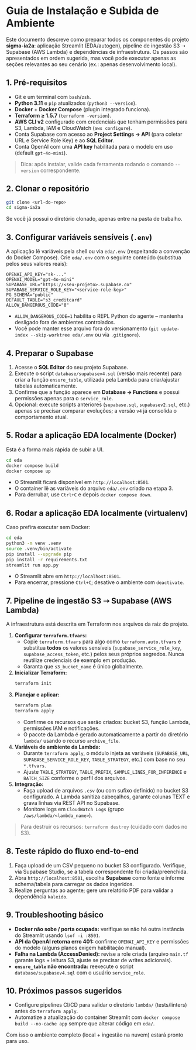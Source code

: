 # Guia de Instalação e Subida de Ambiente

Este documento descreve como preparar todos os componentes do projeto **sigma-ia2a**: aplicação Streamlit (EDA/autogen), pipeline de ingestão S3 ➝ Supabase (AWS Lambda) e dependências de infraestrutura. Os passos são apresentados em ordem sugerida, mas você pode executar apenas as seções relevantes ao seu cenário (ex.: apenas desenvolvimento local).

## 1. Pré-requisitos
- Git e um terminal com `bash`/`zsh`.
- **Python 3.11** e `pip` atualizados (`python3 --version`).
- **Docker** + **Docker Compose** (plugin integrado funciona).
- **Terraform ≥ 1.5.7** (`terraform -version`).
- **AWS CLI v2** configurado com credenciais que tenham permissões para S3, Lambda, IAM e CloudWatch (`aws configure`).
- Conta Supabase com acesso ao **Project Settings → API** (para coletar URL e Service Role Key) e ao **SQL Editor**.
- Conta OpenAI com uma **API key** habilitada para o modelo em uso (default `gpt-4o-mini`).

> Dica: após instalar, valide cada ferramenta rodando o comando `--version` correspondente.

## 2. Clonar o repositório
```bash
git clone <url-do-repo>
cd sigma-ia2a
```
Se você já possui o diretório clonado, apenas entre na pasta de trabalho.

## 3. Configurar variáveis sensíveis (`.env`)
A aplicação lê variáveis pela shell ou via `eda/.env` (respeitando a convenção do Docker Compose). Crie `eda/.env` com o seguinte conteúdo (substitua pelos seus valores reais):
```env
OPENAI_API_KEY="sk-..."
OPENAI_MODEL="gpt-4o-mini"
SUPABASE_URL="https://<seu-projeto>.supabase.co"
SUPABASE_SERVICE_ROLE_KEY="<service-role-key>"
PG_SCHEMA="public"
DEFAULT_TABLE="s3_creditcard"
ALLOW_DANGEROUS_CODE="0"
```
- `ALLOW_DANGEROUS_CODE=1` habilita o REPL Python do agente – mantenha desligado fora de ambientes controlados.
- Você pode manter esse arquivo fora do versionamento (`git update-index --skip-worktree eda/.env` ou via `.gitignore`).

## 4. Preparar o Supabase
1. Acesse o **SQL Editor** do seu projeto Supabase.
2. Execute o script `database/supabasev4.sql` (versão mais recente) para criar a função `ensure_table`, utilizada pela Lambda para criar/ajustar tabelas automaticamente.
3. Confirme que a função aparece em **Database → Functions** e possui permissões apenas para o `service_role`.
4. Opcional: execute scripts anteriores (`supabase.sql`, `supabasev2.sql`, etc.) apenas se precisar comparar evoluções; a versão `v4` já consolida o comportamento atual.

## 5. Rodar a aplicação EDA localmente (Docker)
Esta é a forma mais rápida de subir a UI.
```bash
cd eda
docker compose build
docker compose up
```
- O Streamlit ficará disponível em `http://localhost:8501`.
- O container lê as variáveis do arquivo `eda/.env` criado na etapa 3.
- Para derrubar, use `Ctrl+C` e depois `docker compose down`.

## 6. Rodar a aplicação EDA localmente (virtualenv)
Caso prefira executar sem Docker:
```bash
cd eda
python3 -m venv .venv
source .venv/bin/activate
pip install --upgrade pip
pip install -r requirements.txt
streamlit run app.py
```
- O Streamlit abre em `http://localhost:8501`.
- Para encerrar, pressione `Ctrl+C`; desative o ambiente com `deactivate`.

## 7. Pipeline de ingestão S3 ➝ Supabase (AWS Lambda)
A infraestrutura está descrita em Terraform nos arquivos da raiz do projeto.

1. **Configurar `terraform.tfvars`:**
   - Copie `terraform.tfvars` para algo como `terraform.auto.tfvars` e substitua **todos** os valores sensíveis (`supabase_service_role_key`, `supabase_access_token`, etc.) pelos seus próprios segredos. Nunca reutilize credenciais de exemplo em produção.
   - Garanta que `s3_bucket_name` é único globalmente.
2. **Inicializar Terraform:**
   ```bash
   terraform init
   ```
3. **Planejar e aplicar:**
   ```bash
   terraform plan
   terraform apply
   ```
   - Confirme os recursos que serão criados: bucket S3, função Lambda, permissões IAM e notificações.
   - O pacote da Lambda é gerado automaticamente a partir do diretório `lambda/` usando o recurso `archive_file`.
4. **Variáveis de ambiente da Lambda:**
   - Durante `terraform apply`, o módulo injeta as variáveis (`SUPABASE_URL`, `SUPABASE_SERVICE_ROLE_KEY`, `TABLE_STRATEGY`, etc.) com base no seu `*.tfvars`.
   - Ajuste `TABLE_STRATEGY`, `TABLE_PREFIX`, `SAMPLE_LINES_FOR_INFERENCE` e `BATCH_SIZE` conforme o perfil dos arquivos.
5. **Integração:**
   - Faça upload de arquivos `.csv` (ou com sufixo definido) no bucket S3 configurado. A Lambda sanitiza cabeçalhos, garante colunas TEXT e grava linhas via REST API no Supabase.
   - Monitore logs em `CloudWatch Logs` (grupo `/aws/lambda/<lambda_name>`).

> Para destruir os recursos: `terraform destroy` (cuidado com dados no S3).

## 8. Teste rápido do fluxo end-to-end
1. Faça upload de um CSV pequeno no bucket S3 configurado. Verifique, via Supabase Studio, se a tabela correspondente foi criada/preenchida.
2. Abra `http://localhost:8501`, escolha **Supabase** como fonte e informe schema/tabela para carregar os dados ingeridos.
3. Realize perguntas ao agente; gere um relatório PDF para validar a dependência `kaleido`.

## 9. Troubleshooting básico
- **Docker não sobe / porta ocupada:** verifique se não há outra instância do Streamlit usando `lsof -i :8501`.
- **API da OpenAI retorna erro 401:** confirme `OPENAI_API_KEY` e permissões do modelo (alguns planos exigem habilitação manual).
- **Falha na Lambda (AccessDenied):** revise a role criada (arquivo `main.tf` garante logs + leitura S3, ajuste se precisar de writes adicionais).
- **`ensure_table` não encontrada:** reexecute o script `database/supabasev4.sql` com o usuário `service_role`.

## 10. Próximos passos sugeridos
- Configure pipelines CI/CD para validar o diretório `lambda/` (tests/linters) antes do `terraform apply`.
- Automatize a atualização do container Streamlit com `docker compose build --no-cache app` sempre que alterar código em `eda/`.

Com isso o ambiente completo (local + ingestão na nuvem) estará pronto para uso.
